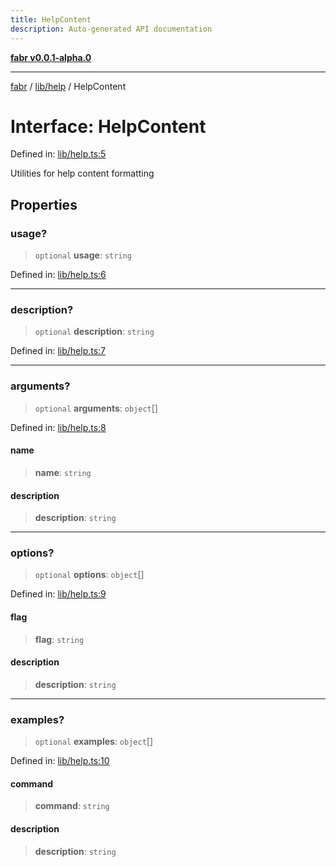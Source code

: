 ```yaml
---
title: HelpContent
description: Auto-generated API documentation
---
```


[**fabr v0.0.1-alpha.0**](../../../README.md)

***

[fabr](../../../README.md) / [lib/help](../README.md) / HelpContent

# Interface: HelpContent

Defined in: [lib/help.ts:5](https://github.com/yashjawale/fabr/blob/main/src/lib/help.ts#L5)

Utilities for help content formatting

## Properties

### usage?

> `optional` **usage**: `string`

Defined in: [lib/help.ts:6](https://github.com/yashjawale/fabr/blob/main/src/lib/help.ts#L6)

***

### description?

> `optional` **description**: `string`

Defined in: [lib/help.ts:7](https://github.com/yashjawale/fabr/blob/main/src/lib/help.ts#L7)

***

### arguments?

> `optional` **arguments**: `object`[]

Defined in: [lib/help.ts:8](https://github.com/yashjawale/fabr/blob/main/src/lib/help.ts#L8)

#### name

> **name**: `string`

#### description

> **description**: `string`

***

### options?

> `optional` **options**: `object`[]

Defined in: [lib/help.ts:9](https://github.com/yashjawale/fabr/blob/main/src/lib/help.ts#L9)

#### flag

> **flag**: `string`

#### description

> **description**: `string`

***

### examples?

> `optional` **examples**: `object`[]

Defined in: [lib/help.ts:10](https://github.com/yashjawale/fabr/blob/main/src/lib/help.ts#L10)

#### command

> **command**: `string`

#### description

> **description**: `string`
